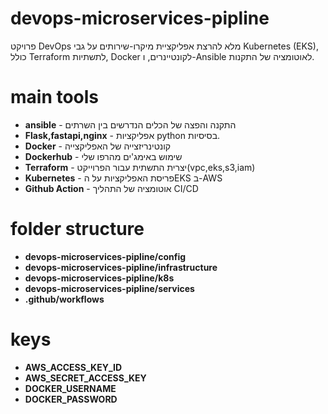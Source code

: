 # devops-microservices-pipline
פרויקט DevOps מלא להרצת אפליקציית מיקרו-שירותים על גבי Kubernetes (EKS), כולל Terraform לתשתיות, Docker לקונטיינרים, ו-Ansible לאוטומציה של התקנות.

# main tools
- **ansible** -  התקנה והפצה של הכלים הנדרשים בין השרתים 
- **Flask,fastapi,nginx** - אפליקציות python בסיסיות.
- **Docker** - קונטינריזצייה של האפליקצייה 
- **Dockerhub**  - שימוש באימג'ים מהרפו שלי 
- **Terraform** - יצרית התשתית עבור הפרוייקט(vpc,eks,s3,iam) 
- **Kubernetes** - פריסת האפליקציות על הEKS ב-AWS 
- **Github Action** - אוטומציה של התהליך CI/CD

# folder structure
- **devops-microservices-pipline/config** 
- **devops-microservices-pipline/infrastructure** 
- **devops-microservices-pipline/k8s** 
- **devops-microservices-pipline/services** 
- **.github/workflows** 

# keys 
- **AWS_ACCESS_KEY_ID**
- **AWS_SECRET_ACCESS_KEY**
- **DOCKER_USERNAME**
- **DOCKER_PASSWORD**
